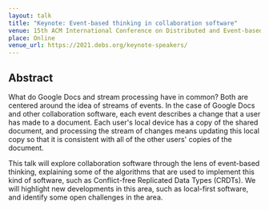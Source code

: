 ```yaml
---
layout: talk
title: "Keynote: Event-based thinking in collaboration software"
venue: 15th ACM International Conference on Distributed and Event-based Systems (DEBS)
place: Online
venue_url: https://2021.debs.org/keynote-speakers/
---
```


Abstract
--------

What do Google Docs and stream processing have in common? Both are centered around the idea of
streams of events. In the case of Google Docs and other collaboration software, each event describes
a change that a user has made to a document. Each user's local device has a copy of the shared
document, and processing the stream of changes means updating this local copy so that it is
consistent with all of the other users' copies of the document.

This talk will explore collaboration software through the lens of event-based thinking, explaining
some of the algorithms that are used to implement this kind of software, such as Conflict-free
Replicated Data Types (CRDTs). We will highlight new developments in this area, such as local-first
software, and identify some open challenges in the area.

